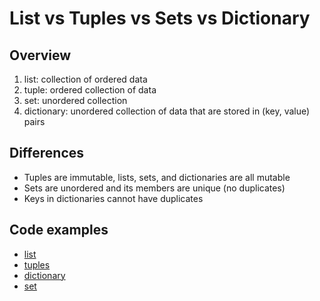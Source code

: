 # List vs Tuples vs Sets vs Dictionary

## Overview

1. list: collection of ordered data
2. tuple: ordered collection of data
3. set: unordered collection
4. dictionary: unordered collection of data that are stored in (key, value) pairs

## Differences

- Tuples are immutable, lists, sets, and dictionaries are all mutable
- Sets are unordered and its members are unique (no duplicates)
- Keys in dictionaries cannot have duplicates

## Code examples

- [list](https://github.com/flaviaouyang/python/blob/master/basics/data-structure/list.py)
- [tuples](https://github.com/flaviaouyang/python/blob/master/basics/data-structure/tuples.py)
- [dictionary](https://github.com/flaviaouyang/python/blob/master/basics/data-structure/dictionary.py)
- [set](https://github.com/flaviaouyang/python/blob/master/basics/data-structure/set.py)
